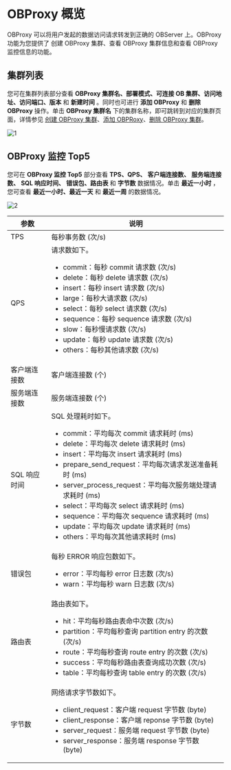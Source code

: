 # OBProxy 概览

OBProxy 可以将用户发起的数据访问请求转发到正确的 OBServer 上。OBProxy 功能为您提供了 创建 OBProxy 集群、查看 OBProxy 集群信息和查看 OBProxy 监控信息的功能。

## 集群列表

您可在集群列表部分查看 **OBProxy 集群名、部署模式、可连接 OB 集群、访问地址、访问端口、版本** 和 **新建时间** 。同时也可进行 **添加 OBProxy** 和 **删除 OBProxy** 操作。单击 **OBProxy 集群名** 下的集群名称，即可跳转到对应的集群页面，详情参见 [创建 OBProxy 集群](../../800.obproxy-management/100.create-an-obproxy-cluster.md)、[添加 OBPRoxy](../../800.obproxy-management/600.add-obproxy.md)、[删除 OBProxy 集群](../../800.obproxy-management/1100.delete-obproxy-cluster.md)。

![1](https://help-static-aliyun-doc.aliyuncs.com/assets/img/zh-CN/5106260261/p265880.png)

## OBProxy 监控 Top5

您可在 **OBProxy 监控 Top5** 部分查看 **TPS、QPS、** **客户端连接数、** **服务端连接数、** **SQL 响应时间、** **错误包、路由表** 和 **字节数** 数据情况。单击 **最近一小时** ，您可查看 **最近一小时、最近一天** 和 **最近一周** 的数据情况。

![2](https://help-static-aliyun-doc.aliyuncs.com/assets/img/zh-CN/5106260261/p265881.png)

|  **参数**  |                                                                                                                                                                                                                                                                                                                                           **说明**                                                                                                                                                                                                                                                                                                                                           |
|----------|--------------------------------------------------------------------------------------------------------------------------------------------------------------------------------------------------------------------------------------------------------------------------------------------------------------------------------------------------------------------------------------------------------------------------------------------------------------------------------------------------------------------------------------------------------------------------------------------------------------------------------------------------------------------------------------------|
| TPS      | 每秒事务数 (次/s)                                                                                                                                                                                                                                                                                                                                                                                                                                                                                                                                                                                                                                                                                |
| QPS      | 请求数如下。 <ul><li>commit：每秒 commit 请求数 (次/s)</li><li> delete：每秒 delete 请求数 (次/s)   </li><li>insert：每秒 insert 请求数 (次/s)</li><li> large：每秒大请求数 (次/s)   </li><li>select：每秒 select 请求数 (次/s)</li><li> sequence：每秒 sequence 请求数 (次/s)   </li><li>slow：每秒慢请求数 (次/s)</li><li> update：每秒 update 请求数 (次/s)   </li><li> others：每秒其他请求数 (次/s)     </li></ul>                                                              |
| 客户端连接数   | 客户端连接数 (个)                                                                                                                                                                                                                                                                                                                                                                                                                                                                                                                                                                                                                                                                                 |
| 服务端连接数   | 服务端连接数 (个)                                                                                                                                                                                                                                                                                                                                                                                                                                                                                                                                                                                                                                                                                 |
| SQL 响应时间 | SQL 处理耗时如下。 <ul><li> commit：平均每次 commit 请求耗时 (ms) </li><li> delete：平均每次 delete 请求耗时 (ms)    </li><li>insert：平均每次 insert 请求耗时 (ms) </li><li> prepare_send_request：平均每次请求发送准备耗时 (ms)    </li><li>server_process_request：平均每次服务端处理请求耗时 (ms) </li><li> select：平均每次 select 请求耗时 (ms)    </li><li>sequence：平均每次 sequence 请求耗时 (ms) </li><li>update：平均每次 update 请求耗时 (ms)    </li><li>others：平均每次其他请求耗时 (ms)    |
| 错误包      | 每秒 ERROR 响应包数如下。  <ul><li>error：平均每秒 error 日志数 (次/s)</li><li> warn：平均每秒 warn 日志数 (次/s)  </li></ul>                                                                                                                                                                                                                                                                                                                                                                                                                                                                                                             |
| 路由表      | 路由表如下。  <ul><li>hit：平均每秒路由表命中次数 (次/s)</li><li> partition：平均每秒查询 partition entry 的次数 (次/s)   </li><li>route：平均每秒查询 route entry 的次数 (次/s)</li><li> success：平均每秒路由表查询成功次数 (次/s)   </li><li>table：平均每秒查询 table entry 的次数 (次/s)  </li></ul>                                                                                                                                                                                                                                                                                      |
| 字节数      | 网络请求字节数如下。 <ul><li> client_request：客户端 request 字节数 (byte)</li><li>client_response：客户端 reponse 字节数 (byte)   </li><li>server_request：服务端 request 字节数 (byte)</li><li> server_response：服务端 response 字节数 (byte)    </li></ul>                                                                                                                                                                                                                                                                                                                              |
